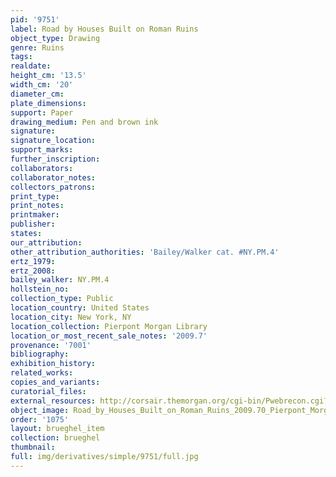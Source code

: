 ```yaml
---
pid: '9751'
label: Road by Houses Built on Roman Ruins
object_type: Drawing
genre: Ruins
tags: 
realdate: 
height_cm: '13.5'
width_cm: '20'
diameter_cm: 
plate_dimensions: 
support: Paper
drawing_medium: Pen and brown ink
signature: 
signature_location: 
support_marks: 
further_inscription: 
collaborators: 
collaborator_notes: 
collectors_patrons: 
print_type: 
print_notes: 
printmaker: 
publisher: 
states: 
our_attribution: 
other_attribution_authorities: 'Bailey/Walker cat. #NY.PM.4'
ertz_1979: 
ertz_2008: 
bailey_walker: NY.PM.4
hollstein_no: 
collection_type: Public
location_country: United States
location_city: New York, NY
location_collection: Pierpont Morgan Library
location_or_most_recent_sale_notes: '2009.7'
provenance: '7001'
bibliography: 
exhibition_history: 
related_works: 
copies_and_variants: 
curatorial_files: 
external_resources: http://corsair.themorgan.org/cgi-bin/Pwebrecon.cgi?BBID=283123
object_image: Road_by_Houses_Built_on_Roman_Ruins_2009.70_Pierpont_Morgan.jpg
order: '1075'
layout: brueghel_item
collection: brueghel
thumbnail: 
full: img/derivatives/simple/9751/full.jpg
---
```

